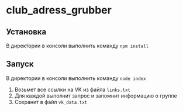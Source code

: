 # club_adress_grubber

## Установка
В директории в консоли выполнить команду `npm install`

## Запуск

В директории в консоли выполнить команду `node index`

  1. Возьмет все ссылки на VK из файла `links.txt`
  2. Для каждой выполнит запрос и запомнит информацию о группе
  3. Сохранит в файл `vk_data.txt`
